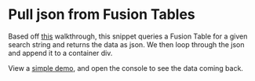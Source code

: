 # Pull json from Fusion Tables

Based off [this](https://developers.google.com/fusiontables/docs/samples/basic_jsonp_request) walkthrough, this snippet queries a Fusion Table for a given search string and returns the data as json. We then loop through the json and append it to a container div.

View a [simple demo](http://projects.chrislkeller.com/demos/fusion-tables-json/), and open the console to see the data coming back.
